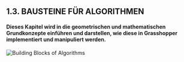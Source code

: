 ## 1.3. BAUSTEINE FÜR ALGORITHMEN

#### Dieses Kapitel wird in die geometrischen und mathematischen Grundkonzepte einführen und darstellen, wie diese in Grasshopper implementiert und manipuliert werden.

![Building Blocks of Algorithms](images/1-3/1-3_001.png)
